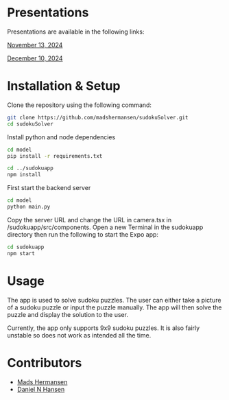 # Presentations

Presentations are available in the following links:

[November 13, 2024](/docs/nov13-presentation.pdf)

[December 10, 2024](/docs/dec10-presentation.pdf)

# Installation & Setup

Clone the repository using the following command:

```bash
git clone https://github.com/madshermansen/sudokuSolver.git
cd sudokuSolver
```

Install python and node dependencies
```bash
cd model
pip install -r requirements.txt

cd ../sudokuapp
npm install
```

First start the backend server
```bash
cd model
python main.py
```

Copy the server URL and change the URL in camera.tsx in /sudokuapp/src/components. Open a new Terminal in the sudokuapp directory then run the following to start the Expo app:
```bash
cd sudokuapp
npm start
```

# Usage

The app is used to solve sudoku puzzles. The user can either take a picture of a sudoku puzzle or input the puzzle manually. The app will then solve the puzzle and display the solution to the user.

Currently, the app only supports 9x9 sudoku puzzles. It is also fairly unstable so does not work as intended all the time.

# Contributors

- [Mads Hermansen](https://github.com/madshermansen)
- [Daniel N Hansen](https://github.com/Spiderpig02)